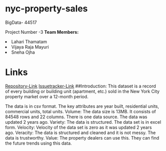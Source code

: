 # nyc-property-sales
BigData- 44517


Project Number -3
<b>Team Members:</b>
  <li>Lahari Thamatam</li>
  <li>Vijaya Raja Mayuri</li>
  <li>Sneha Ojha</li>
  
  # Links
  [Repository-Link](https://github.com/Thamatamlahari/nyc-property-sales)
  [Issuetracker-Link](https://github.com/Thamatamlahari/nyc-property-sales/issues)
 ##Introduction:
 This dataset is a record of every building or building unit (apartment, etc.) sold in the New York City property market over a 12-month period.
 
The data is in csv format.
The key attributes are year built, residential units, commercial units, total units.
Volume: The data size is 13MB. It consists of 84548 rows and 22 columns. There is one data source. The data was updated 2 years ago.
Variety: The data is structured. The data set is in excel form.
Velocity: Velocity of the data set is zero as it was updated 2 years ago.
Veracity: The data is structured and cleaned and it is not messy. The data is trustworthy.
Value: The property dealers can use this. They can find the future trends using this data.



